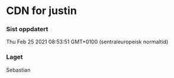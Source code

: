 
# CDN for justin

### Sist oppdatert 
Thu Feb 25 2021 08:53:51 GMT+0100 (sentraleuropeisk normaltid)
### Laget 
Sebastian
